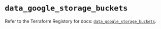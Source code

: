 # `data_google_storage_buckets`

Refer to the Terraform Registory for docs: [`data_google_storage_buckets`](https://registry.terraform.io/providers/hashicorp/google/5.29.0/docs/data-sources/storage_buckets).
